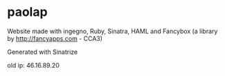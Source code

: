 # paolap

Website made with ingegno, Ruby, Sinatra, HAML and Fancybox (a library by http://fancyapps.com - CCA3)

Generated with Sinatrize

old ip: 46.16.89.20
